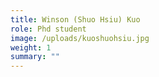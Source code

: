 ```yaml
---
title: Winson (Shuo Hsiu) Kuo
role: Phd student
image: /uploads/kuoshuohsiu.jpg
weight: 1
summary: ""
---
```

